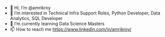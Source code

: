 - 👋 Hi, I’m @amrikroy
- 👀 I’m interested in Technical Infra Support Roles, Python Developer, Data Analytics, SQL Developer
- 🌱 I’m currently learning Data Science Masters
- 📫 How to reach me https://www.linkedin.com/in/amrikroy/

<!---
amrikroy/amrikroy is a ✨ special ✨ repository because its `README.md` (this file) appears on your GitHub profile.
You can click the Preview link to take a look at your changes.
--->
